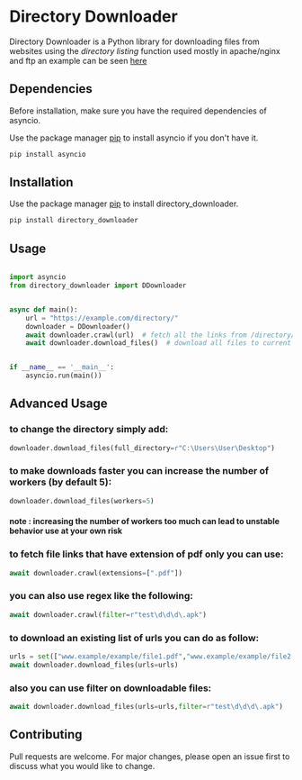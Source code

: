 # Directory Downloader

Directory Downloader
is a Python library for downloading files from websites using the *directory listing* function used mostly in apache/nginx and ftp an example can be seen [here](https://ftp.mozilla.org/)

## Dependencies

Before installation, make sure you have the required dependencies of asyncio.

Use the package manager [pip](https://pip.pypa.io/en/stable/) to install asyncio if you don't have it.

```bash
pip install asyncio
```


## Installation
Use the package manager [pip](https://pip.pypa.io/en/stable/) to install directory_downloader.

```bash
pip install directory_downloader 
```

## Usage

```python

import asyncio
from directory_downloader import DDownloader


async def main():
    url = "https://example.com/directory/"
    downloader = DDownloader()
    await downloader.crawl(url)  # fetch all the links from /directory/
    await downloader.download_files()  # download all files to current directory


if __name__ == '__main__':
    asyncio.run(main())
```
## Advanced Usage
### to change the directory simply add:
```python
downloader.download_files(full_directory=r"C:\Users\User\Desktop")
```
### to make downloads faster you can increase the number of workers (by default 5):
```python
downloader.download_files(workers=5)
```
#### note : increasing the number of workers too much can lead to unstable behavior use at your own risk
### to fetch file links that have extension of pdf only you can use:
```python
await downloader.crawl(extensions=[".pdf"])
```
### you can also use regex like the following:
```python
await downloader.crawl(filter=r"test\d\d\d\.apk")   
```
### to download an existing list of urls you can do as follow:
```python
urls = set(["www.example/example/file1.pdf","www.example/example/file2.pdf",...])
await downloader.download_files(urls=urls)
```
### also you can use filter on downloadable files:
```python
await downloader.download_files(urls=urls,filter=r"test\d\d\d\.apk")
```

## Contributing
Pull requests are welcome. For major changes, please open an issue first to discuss what you would like to change.
